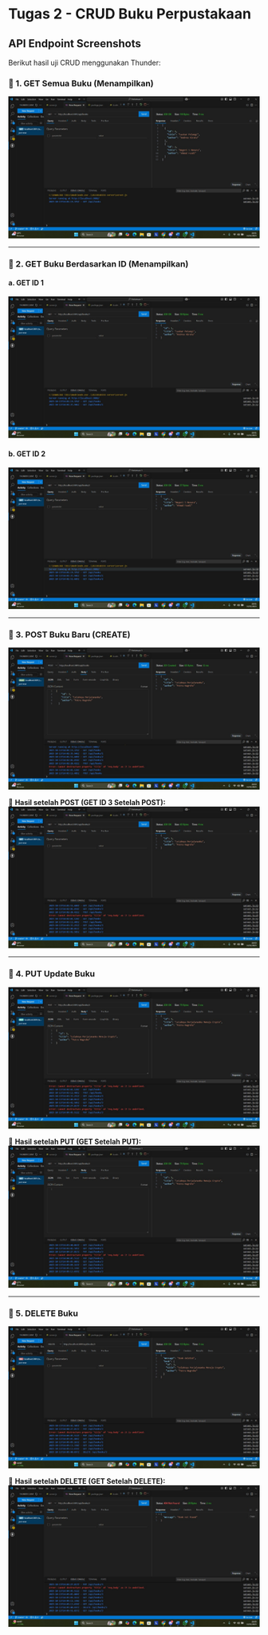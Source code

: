 # Tugas 2 - CRUD Buku Perpustakaan

## API Endpoint Screenshots
Berikut hasil uji CRUD menggunakan Thunder:

### 🔹 1. GET Semua Buku (Menampilkan)
![GET Semua](./GET%20SEMUA.jpg)

---

### 🔹 2. GET Buku Berdasarkan ID (Menampilkan)
#### a. GET ID 1
![GET ID 1](./GET%20ID%201.jpg)

#### b. GET ID 2
![GET ID 2](./GET%20ID%202.jpg)

---

### 🔹 3. POST Buku Baru (CREATE)
![POST Buku](./POST.jpg)

📄 **Hasil setelah POST (GET ID 3 Setelah POST):**
![GET ID 3](./GET%20ID%203.jpg)

---

### 🔹 4. PUT Update Buku
![PUT Buku](./PUT.jpg)

📄 **Hasil setelah PUT (GET Setelah PUT):**
![GET Setelah PUT](./GET%20SETELAH%20PUT.jpg)

---

### 🔹 5. DELETE Buku
![DELETE Buku](./DELETE.jpg)

📄 **Hasil setelah DELETE (GET Setelah DELETE):**
![GET Setelah DELETE](./GET%20SETELAH%20DELETE.jpg)

